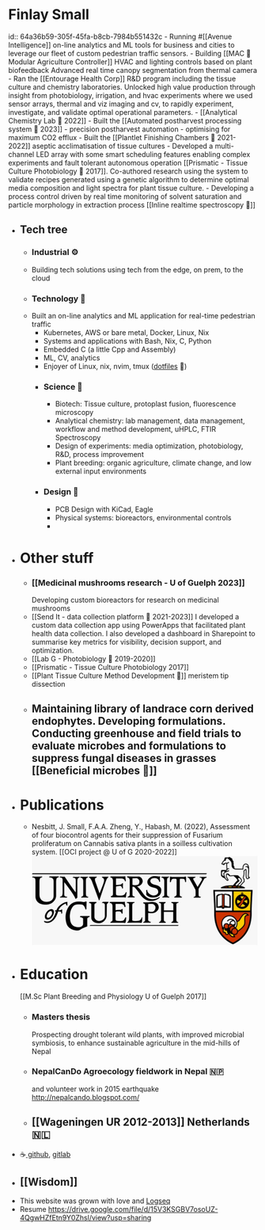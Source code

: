 # Finlay Small
id:: 64a36b59-305f-45fa-b8cb-7984b551432c
	- Running #[[Avenue Intelligence]] on-line analytics and ML tools for business and cities to leverage our fleet of custom pedestrian traffic sensors.
	- Building [[MAC 🌱 Modular Agriculture Controller]]
	  HVAC and lighting controls based on plant biofeedback
	  Advanced real time canopy segmentation from thermal camera
	- Ran the [[Entourage Health Corp]] R&D program including the tissue culture and chemistry laboratories. Unlocked high value production through insight from photobiology, irrigation, and hvac experiments where we used sensor arrays, thermal and viz imaging and cv, to rapidly experiment, investigate, and validate optimal operational parameters.
	- [[Analytical Chemistry Lab 🧪 2022]]
	- Built the [[Automated postharvest processing system 🍃 2023]] - precision postharvest automation - optimising for maximum CO2 efflux
	- Built the [[Plantlet Finishing Chambers 🌿 2021-2022]] aseptic acclimatisation of tissue cultures
	- Developed a multi-channel LED array with some smart scheduling features enabling complex experiments and fault tolerant autonomous operation [[Prismatic - Tissue Culture Photobiology 🌈 2017]]. Co-authored research using the system to validate recipes generated using a genetic algorithm to determine optimal media composition and light spectra for plant tissue culture.
	- Developing a process control driven by real time monitoring of solvent saturation and particle morphology in extraction process [[Inline realtime spectroscopy 🌈]]
- ## Tech tree
	- ### Industrial ⚙️
	- Building tech solutions using tech from the edge, on prem, to the cloud
	- ### Technology 🤖
	- Built an on-line analytics and ML application for real-time pedestrian traffic
		- Kubernetes, AWS or bare metal, Docker, Linux, Nix
		- Systems and applications with Bash, Nix, C, Python
		- Embedded C (a little Cpp and Assembly)
		- ML, CV, analytics
		- Enjoyer of Linux, nix, nvim, tmux ([dotfiles](https://github.com/bigFin/dotfiles/tree/sway) 🐧)
		- ### Science 🔬
			- Biotech: Tissue culture, protoplast fusion, fluorescence microscopy
			- Analytical chemistry: lab management, data management, workflow and method development, uHPLC, FTIR Spectroscopy
			- Design of experiments: media optimization, photobiology, R&D, process improvement
			- Plant breeding: organic agriculture, climate change, and low external input environments
		- ### Design 📐
			- PCB Design with KiCad, Eagle
			- Physical systems: bioreactors, environmental controls
			-
- # Other stuff
	- ### [[Medicinal mushrooms research - U of Guelph 2023]]
	  Developing custom bioreactors for research on medicinal mushrooms
	- [[Send It - data collection platform 🔢 2021-2023]]
	  I developed a custom data collection app using PowerApps that facilitated plant health data collection. I also developed a dashboard in Sharepoint to summarise key metrics for visibility, decision support, and optimization.
	- [[Lab G - Photobiology 🌈 2019-2020]]
	- [[Prismatic - Tissue Culture Photobiology 2017]]
	- [[Plant Tissue Culture Method Development 🌱]] meristem tip dissection
	- Maintaining library of landrace corn derived endophytes. Developing formulations. Conducting greenhouse and field trials to evaluate microbes and formulations to suppress fungal diseases in grasses [[Beneficial microbes 🦠]]
		-
- # Publications
	- Nesbitt, J. Small, F.A.A. Zheng, Y., Habash, M. (2022), Assessment of four biocontrol agents for their suppression of Fusarium proliferatum on Cannabis sativa plants in a soilless cultivation system.
	  [[OCI project @ U of G 2020-2022]]
	  ![image.png](../assets/image_1688441712215_0.png)
- # Education
  [[M.Sc Plant Breeding and Physiology U of Guelph 2017]]
	- ### Masters thesis 
	  Prospecting drought tolerant wild plants, with improved microbial symbiosis, to enhance sustainable agriculture in the mid-hills of Nepal
	- ### NepalCanDo Agroecology fieldwork in Nepal 🇳🇵
	  and volunteer work in 2015 earthquake
	  http://nepalcando.blogspot.com/
	- ## [[Wageningen UR 2012-2013]] Netherlands 🇳🇱
- ☕[ github](https://github.com/bigFin), [gitlab](https://gitlab.com/bigFinSmall)
- ## [[Wisdom]]
- This website was grown with love and [Logseq](https://logseq.com/)
- Resume https://drive.google.com/file/d/15V3KSGBV7osoUZ-4QgwHZfEtn9Y0Zhsl/view?usp=sharing